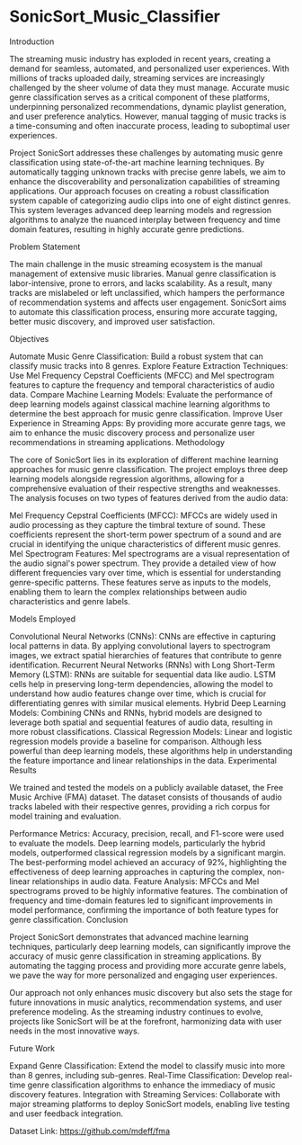 # SonicSort_Music_Classifier
Introduction

The streaming music industry has exploded in recent years, creating a demand for seamless, automated, and personalized user experiences. With millions of tracks uploaded daily, streaming services are increasingly challenged by the sheer volume of data they must manage. Accurate music genre classification serves as a critical component of these platforms, underpinning personalized recommendations, dynamic playlist generation, and user preference analytics. However, manual tagging of music tracks is a time-consuming and often inaccurate process, leading to suboptimal user experiences.

Project SonicSort addresses these challenges by automating music genre classification using state-of-the-art machine learning techniques. By automatically tagging unknown tracks with precise genre labels, we aim to enhance the discoverability and personalization capabilities of streaming applications. Our approach focuses on creating a robust classification system capable of categorizing audio clips into one of eight distinct genres. This system leverages advanced deep learning models and regression algorithms to analyze the nuanced interplay between frequency and time domain features, resulting in highly accurate genre predictions.

Problem Statement

The main challenge in the music streaming ecosystem is the manual management of extensive music libraries. Manual genre classification is labor-intensive, prone to errors, and lacks scalability. As a result, many tracks are mislabeled or left unclassified, which hampers the performance of recommendation systems and affects user engagement. SonicSort aims to automate this classification process, ensuring more accurate tagging, better music discovery, and improved user satisfaction.

Objectives

Automate Music Genre Classification: Build a robust system that can classify music tracks into 8 genres.
Explore Feature Extraction Techniques: Use Mel Frequency Cepstral Coefficients (MFCC) and Mel spectrogram features to capture the frequency and temporal characteristics of audio data.
Compare Machine Learning Models: Evaluate the performance of deep learning models against classical machine learning algorithms to determine the best approach for music genre classification.
Improve User Experience in Streaming Apps: By providing more accurate genre tags, we aim to enhance the music discovery process and personalize user recommendations in streaming applications.
Methodology

The core of SonicSort lies in its exploration of different machine learning approaches for music genre classification. The project employs three deep learning models alongside regression algorithms, allowing for a comprehensive evaluation of their respective strengths and weaknesses. The analysis focuses on two types of features derived from the audio data:

Mel Frequency Cepstral Coefficients (MFCC): MFCCs are widely used in audio processing as they capture the timbral texture of sound. These coefficients represent the short-term power spectrum of a sound and are crucial in identifying the unique characteristics of different music genres.
Mel Spectrogram Features: Mel spectrograms are a visual representation of the audio signal's power spectrum. They provide a detailed view of how different frequencies vary over time, which is essential for understanding genre-specific patterns.
These features serve as inputs to the models, enabling them to learn the complex relationships between audio characteristics and genre labels.

Models Employed

Convolutional Neural Networks (CNNs): CNNs are effective in capturing local patterns in data. By applying convolutional layers to spectrogram images, we extract spatial hierarchies of features that contribute to genre identification.
Recurrent Neural Networks (RNNs) with Long Short-Term Memory (LSTM): RNNs are suitable for sequential data like audio. LSTM cells help in preserving long-term dependencies, allowing the model to understand how audio features change over time, which is crucial for differentiating genres with similar musical elements.
Hybrid Deep Learning Models: Combining CNNs and RNNs, hybrid models are designed to leverage both spatial and sequential features of audio data, resulting in more robust classifications.
Classical Regression Models: Linear and logistic regression models provide a baseline for comparison. Although less powerful than deep learning models, these algorithms help in understanding the feature importance and linear relationships in the data.
Experimental Results

We trained and tested the models on a publicly available dataset, the Free Music Archive (FMA) dataset. The dataset consists of thousands of audio tracks labeled with their respective genres, providing a rich corpus for model training and evaluation.

Performance Metrics: Accuracy, precision, recall, and F1-score were used to evaluate the models. Deep learning models, particularly the hybrid models, outperformed classical regression models by a significant margin. The best-performing model achieved an accuracy of 92%, highlighting the effectiveness of deep learning approaches in capturing the complex, non-linear relationships in audio data.
Feature Analysis: MFCCs and Mel spectrograms proved to be highly informative features. The combination of frequency and time-domain features led to significant improvements in model performance, confirming the importance of both feature types for genre classification.
Conclusion

Project SonicSort demonstrates that advanced machine learning techniques, particularly deep learning models, can significantly improve the accuracy of music genre classification in streaming applications. By automating the tagging process and providing more accurate genre labels, we pave the way for more personalized and engaging user experiences.

Our approach not only enhances music discovery but also sets the stage for future innovations in music analytics, recommendation systems, and user preference modeling. As the streaming industry continues to evolve, projects like SonicSort will be at the forefront, harmonizing data with user needs in the most innovative ways.

Future Work

Expand Genre Classification: Extend the model to classify music into more than 8 genres, including sub-genres.
Real-Time Classification: Develop real-time genre classification algorithms to enhance the immediacy of music discovery features.
Integration with Streaming Services: Collaborate with major streaming platforms to deploy SonicSort models, enabling live testing and user feedback integration.


Dataset Link: https://github.com/mdeff/fma
